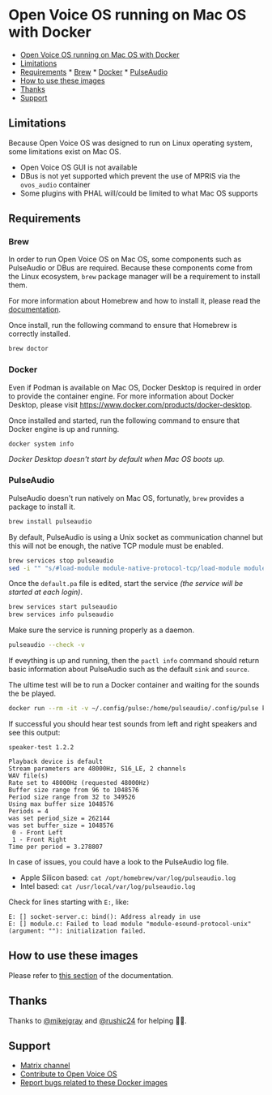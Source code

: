 # Open Voice OS running on Mac OS with Docker

*   [Open Voice OS running on Mac OS with Docker](#open-voice-os-running-on-mac-os-with-docker)
   *   [Limitations](#limitations)
   *   [Requirements](#requirements)
      *  [Brew](#brew)
      *   [Docker](#docker)
      *   [PulseAudio](#pulseaudio)
   *   [How to use these images](#how-to-use-these-images)
   *   [Thanks](#thanks)
   *   [Support](#support)

## Limitations

Because Open Voice OS was designed to run on Linux operating system, some limitations exist on Mac OS.

*   Open Voice OS GUI is not available
*   DBus is not yet supported which prevent the use of MPRIS via the `ovos_audio` container
*   Some plugins with PHAL will/could be limited to what Mac OS supports

## Requirements

### Brew

In order to run Open Voice OS on Mac OS, some components such as PulseAudio or DBus are required. Because these components come from the Linux ecosystem, `brew` package manager will be a requirement to install them.

For more information about Homebrew and how to install it, please read the [documentation](https://brew.sh/).

Once install, run the following command to ensure that Homebrew is correctly installed.

```bash
brew doctor
```

### Docker

Even if Podman is available on Mac OS, Docker Desktop is required in order to provide the container engine. For more information about Docker Desktop, please visit <https://www.docker.com/products/docker-desktop>.

Once installed and started, run the following command to ensure that Docker engine is up and running.

```bash
docker system info
```

*Docker Desktop doesn't start by default when Mac OS boots up.*

### PulseAudio

PulseAudio doesn't run natively on Mac OS, fortunatly, `brew` provides a package to install it.

```bash
brew install pulseaudio
```

By default, PulseAudio is using a Unix socket as communication channel but this will not be enough, the native TCP module must be enabled.

```bash
brew services stop pulseaudio
sed -i "" "s/#load-module module-native-protocol-tcp/load-module module-native-protocol-tcp/g" $(brew ls pulseaudio | grep default.pa$)
```

Once the `default.pa` file is edited, start the service *(the service will be started at each login)*.

```bash
brew services start pulseaudio
brew services info pulseaudio
```

Make sure the service is running properly as a daemon.

```bash
pulseaudio --check -v
```

If eveything is up and running, then the `pactl info` command should return basic information about PulseAudio such as the default `sink` and `source`.

The ultime test will be to run a Docker container and waiting for the sounds the be played.

```bash
docker run --rm -it -v ~/.config/pulse:/home/pulseaudio/.config/pulse keinos/speaker-test
```

If successful you should hear test sounds from left and right speakers and see this output:

```text
speaker-test 1.2.2

Playback device is default
Stream parameters are 48000Hz, S16_LE, 2 channels
WAV file(s)
Rate set to 48000Hz (requested 48000Hz)
Buffer size range from 96 to 1048576
Period size range from 32 to 349526
Using max buffer size 1048576
Periods = 4
was set period_size = 262144
was set buffer_size = 1048576
 0 - Front Left
 1 - Front Right
Time per period = 3.278807
```

In case of issues, you could have a look to the PulseAudio log file.

*   Apple Silicon based: `cat /opt/homebrew/var/log/pulseaudio.log`
*   Intel based: `cat /usr/local/var/log/pulseaudio.log`

Check for lines starting with `E:`, like:

```text
E: [] socket-server.c: bind(): Address already in use
E: [] module.c: Failed to load module "module-esound-protocol-unix" (argument: ""): initialization failed.
```

## How to use these images

Please refer to [this section](README.md#how-to-use-these-images) of the documentation.

## Thanks

Thanks to [@mikejgray](https://github.com/mikejgray/) and [@rushic24](https://github.com/rushic24) for helping :clap::punch:.

## Support

*   [Matrix channel](https://matrix.to/#/#openvoiceos:matrix.org)
*   [Contribute to Open Voice OS](https://openvoiceos.github.io/community-docs/contributing/)
*   [Report bugs related to these Docker images](https://github.com/OpenVoiceOS/ovos-docker/issues)
